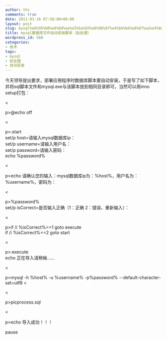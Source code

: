 ```yaml
---
author: ths
comments: true
date: 2011-03-16 07:58:00+00:00
layout: post
slug: mysql%e6%95%b0%e6%8d%ae%e5%ba%93%e6%96%87%e4%bb%b6%e8%87%aa%e5%8a%a8%e5%ae%89%e8%a3%85%e8%84%9a%e6%9c%ac%ef%bc%88%e6%89%b9%e5%a4%84%e7%90%86%ef%bc%89
title: mysql数据库文件自动安装脚本（批处理）
wordpress_id: 560
categories:
- 技术
tags:
- mysql
- 批处理
- 自动安装
---
```


今天领导提出要求，部署应用程序时数据库脚本要自动安装，于是写了如下脚本，并将sql脚本文件和mysql.exe与该脚本放到相同目录即可，当然可以用inno setup打包：





<





p>@echo off





<





p>:start  
set/p host=请输入mysql数据库ip：  
set/p username=请输入用户名：  
set/p password=请输入密码：  
echo %password%





<





p>echo 请确认您的输入：mysql数据库ip为：%host%，用户名为：%username%，密码为：





<





p>%password%  
set/p isCorrect=是否输入正确（1：正确 2：错误，重新输入）：





<





p>if /i %isCorrect%==1 goto execute  
if /i %isCorrect%==2 goto start





<





p>:execute  
echo 正在导入请稍候……





<





p>mysql -h %host% -u %username% -p%password% --default-character-set=utf8 <





<





p>picprocess.sql





<





p>echo 导入成功！！！





pause



